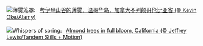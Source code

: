 ![](https://www.bing.com/th?id=OHR.MtPrevostDuncan_ZH-CN2333619635_UHD.jpg&w=1000)薄雾笼罩:&nbsp;&ensp;[考伊琴山谷的薄雾，温哥华岛，加拿大不列颠哥伦比亚省 (© Kevin Oke/Alamy)](https://www.bing.com/th?id=OHR.MtPrevostDuncan_ZH-CN2333619635_UHD.jpg)
<br><br/>
![](https://www.bing.com/th?id=OHR.AlmondBloom_EN-US2721273642_UHD.jpg&w=1000)Whispers of spring:&nbsp;&ensp;[Almond trees in full bloom, California (© Jeffrey Lewis/Tandem Stills + Motion)](https://www.bing.com/th?id=OHR.AlmondBloom_EN-US2721273642_UHD.jpg)
<br><br/>
